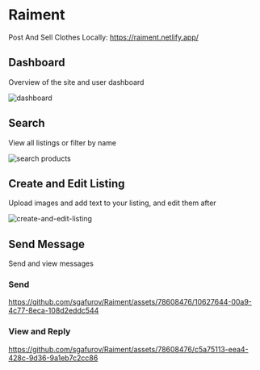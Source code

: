 # Raiment

Post And Sell Clothes Locally: https://raiment.netlify.app/

## Dashboard

Overview of the site and user dashboard

![dashboard](https://github.com/sgafurov/Raiment/assets/78608476/34c00e71-21d8-477a-99bf-db1dabec39dd)

## Search

View all listings or filter by name

![search products](https://github.com/sgafurov/Raiment/assets/78608476/e7eec0e5-ccc1-4ffe-8c8b-5a9965bce132)


## Create and Edit Listing

Upload images and add text to your listing, and edit them after

![create-and-edit-listing](https://github.com/sgafurov/Raiment/assets/78608476/80eb35e7-ba78-4340-9843-ea95c471ed93)


## Send Message

Send and view messages

### Send
https://github.com/sgafurov/Raiment/assets/78608476/10627644-00a9-4c77-8eca-108d2eddc544

### View and Reply
https://github.com/sgafurov/Raiment/assets/78608476/c5a75113-eea4-428c-9d36-9a1eb7c2cc86


